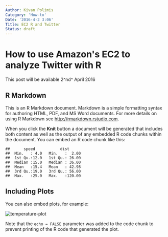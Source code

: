 ```yaml
---
Author: Kivan Polimis
Category: 'How-to'
Date: '2016-4-2 3:06'
Title: EC2 R and Twitter
Status: draft
---
```


How to use Amazon's EC2 to analyze Twitter with R
=================================================

This post will be available 2^nd^ April 2016

R Markdown
----------

This is an R Markdown document. Markdown is a simple formatting syntax
for authoring HTML, PDF, and MS Word documents. For more details on
using R Markdown see <http://rmarkdown.rstudio.com>.

When you click the **Knit** button a document will be generated that
includes both content as well as the output of any embedded R code
chunks within the document. You can embed an R code chunk like this:

    ##      speed           dist       
    ##  Min.   : 4.0   Min.   :  2.00  
    ##  1st Qu.:12.0   1st Qu.: 26.00  
    ##  Median :15.0   Median : 36.00  
    ##  Mean   :15.4   Mean   : 42.98  
    ##  3rd Qu.:19.0   3rd Qu.: 56.00  
    ##  Max.   :25.0   Max.   :120.00

Including Plots
---------------

You can also embed plots, for example:

![temperature-plot](../../images/temperature-plot.png)<!-- -->

Note that the `echo = FALSE` parameter was added to the code chunk to
prevent printing of the R code that generated the plot.
